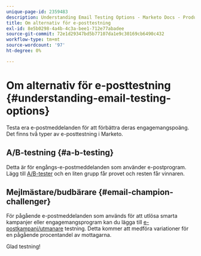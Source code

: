 ```yaml
---
unique-page-id: 2359483
description: Understanding Email Testing Options - Marketo Docs - Product Documentation
title: Om alternativ för e-posttestning
exl-id: 8e5b0298-4a4b-4c3a-bee1-712e77abadee
source-git-commit: 72e1d29347bd5b77107da1e9c30169cb6490c432
workflow-type: tm+mt
source-wordcount: '97'
ht-degree: 0%

---
```


# Om alternativ för e-posttestning {#understanding-email-testing-options}

Testa era e-postmeddelanden för att förbättra deras engagemangspoäng. Det finns två typer av e-posttestning i Marketo.

## A/B-testning {#a-b-testing}

Detta är för engångs-e-postmeddelanden som använder e-postprogram. Lägg till [A/B-tester](/help/marketo/product-docs/email-marketing/email-programs/email-program-actions/email-test-a-b-test/add-an-a-b-test.md) och en liten grupp får provet och resten får vinnaren.

## Mejlmästare/budbärare {#email-champion-challenger}

För pågående e-postmeddelanden som används för att utlösa smarta kampanjer eller engagemangsprogram kan du lägga till [e-postkampanj/utmanare](/help/marketo/product-docs/email-marketing/general/functions-in-the-editor/email-tests-champion-challenger/add-an-email-champion-challenger.md) testning. Detta kommer att medföra variationer för en pågående procentandel av mottagarna.

Glad testning!
